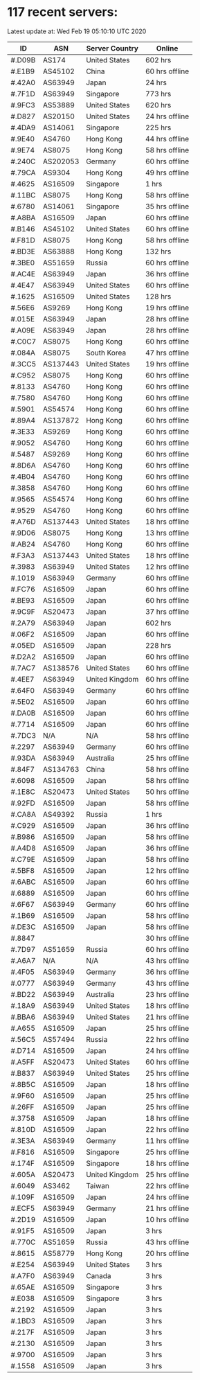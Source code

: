 # 117 recent servers:

Latest update at: Wed Feb 19 05:10:10 UTC 2020

| ID | ASN | Server Country | Online |
| -- | --- | -------------- | ------ |
| #.D09B | AS174 | United States | 602 hrs |
| #.E1B9 | AS45102 | China | 60 hrs offline |
| #.42A0 | AS63949 | Japan | 24 hrs |
| #.7F1D | AS63949 | Singapore | 773 hrs |
| #.9FC3 | AS53889 | United States | 620 hrs |
| #.D827 | AS20150 | United States | 24 hrs offline |
| #.4DA9 | AS14061 | Singapore | 225 hrs |
| #.9E40 | AS4760 | Hong Kong | 44 hrs offline |
| #.9E74 | AS8075 | Hong Kong | 58 hrs offline |
| #.240C | AS202053 | Germany | 60 hrs offline |
| #.79CA | AS9304 | Hong Kong | 49 hrs offline |
| #.4625 | AS16509 | Singapore | 1 hrs |
| #.11BC | AS8075 | Hong Kong | 58 hrs offline |
| #.6780 | AS14061 | Singapore | 35 hrs offline |
| #.A8BA | AS16509 | Japan | 60 hrs offline |
| #.B146 | AS45102 | United States | 60 hrs offline |
| #.F81D | AS8075 | Hong Kong | 58 hrs offline |
| #.BD3E | AS63888 | Hong Kong | 132 hrs |
| #.3BE0 | AS51659 | Russia | 60 hrs offline |
| #.AC4E | AS63949 | Japan | 36 hrs offline |
| #.4E47 | AS63949 | United States | 60 hrs offline |
| #.1625 | AS16509 | United States | 128 hrs |
| #.56E6 | AS9269 | Hong Kong | 19 hrs offline |
| #.015E | AS63949 | Japan | 28 hrs offline |
| #.A09E | AS63949 | Japan | 28 hrs offline |
| #.C0C7 | AS8075 | Hong Kong | 60 hrs offline |
| #.084A | AS8075 | South Korea | 47 hrs offline |
| #.3CC5 | AS137443 | United States | 19 hrs offline |
| #.C952 | AS8075 | Hong Kong | 60 hrs offline |
| #.8133 | AS4760 | Hong Kong | 60 hrs offline |
| #.7580 | AS4760 | Hong Kong | 60 hrs offline |
| #.5901 | AS54574 | Hong Kong | 60 hrs offline |
| #.89A4 | AS137872 | Hong Kong | 60 hrs offline |
| #.3E33 | AS9269 | Hong Kong | 60 hrs offline |
| #.9052 | AS4760 | Hong Kong | 60 hrs offline |
| #.5487 | AS9269 | Hong Kong | 60 hrs offline |
| #.8D6A | AS4760 | Hong Kong | 60 hrs offline |
| #.4B04 | AS4760 | Hong Kong | 60 hrs offline |
| #.3858 | AS4760 | Hong Kong | 60 hrs offline |
| #.9565 | AS54574 | Hong Kong | 60 hrs offline |
| #.9529 | AS4760 | Hong Kong | 60 hrs offline |
| #.A76D | AS137443 | United States | 18 hrs offline |
| #.9D06 | AS8075 | Hong Kong | 13 hrs offline |
| #.AB24 | AS4760 | Hong Kong | 60 hrs offline |
| #.F3A3 | AS137443 | United States | 18 hrs offline |
| #.3983 | AS63949 | United States | 12 hrs offline |
| #.1019 | AS63949 | Germany | 60 hrs offline |
| #.FC76 | AS16509 | Japan | 60 hrs offline |
| #.BE93 | AS16509 | Japan | 60 hrs offline |
| #.9C9F | AS20473 | Japan | 37 hrs offline |
| #.2A79 | AS63949 | Japan | 602 hrs |
| #.06F2 | AS16509 | Japan | 60 hrs offline |
| #.05ED | AS16509 | Japan | 228 hrs |
| #.D2A2 | AS16509 | Japan | 60 hrs offline |
| #.7AC7 | AS138576 | United States | 60 hrs offline |
| #.4EE7 | AS63949 | United Kingdom | 60 hrs offline |
| #.64F0 | AS63949 | Germany | 60 hrs offline |
| #.5E02 | AS16509 | Japan | 60 hrs offline |
| #.DA0B | AS16509 | Japan | 60 hrs offline |
| #.7714 | AS16509 | Japan | 60 hrs offline |
| #.7DC3 | N/A | N/A | 58 hrs offline |
| #.2297 | AS63949 | Germany | 60 hrs offline |
| #.93DA | AS63949 | Australia | 25 hrs offline |
| #.84F7 | AS134763 | China | 58 hrs offline |
| #.6098 | AS16509 | Japan | 58 hrs offline |
| #.1E8C | AS20473 | United States | 50 hrs offline |
| #.92FD | AS16509 | Japan | 58 hrs offline |
| #.CA8A | AS49392 | Russia | 1 hrs |
| #.C929 | AS16509 | Japan | 36 hrs offline |
| #.B986 | AS16509 | Japan | 58 hrs offline |
| #.A4D8 | AS16509 | Japan | 36 hrs offline |
| #.C79E | AS16509 | Japan | 58 hrs offline |
| #.5BF8 | AS16509 | Japan | 12 hrs offline |
| #.6ABC | AS16509 | Japan | 60 hrs offline |
| #.6889 | AS16509 | Japan | 60 hrs offline |
| #.6F67 | AS63949 | Germany | 60 hrs offline |
| #.1B69 | AS16509 | Japan | 58 hrs offline |
| #.DE3C | AS16509 | Japan | 58 hrs offline |
| #.8847 |  |  | 30 hrs offline |
| #.7D97 | AS51659 | Russia | 60 hrs offline |
| #.A6A7 | N/A | N/A | 43 hrs offline |
| #.4F05 | AS63949 | Germany | 36 hrs offline |
| #.0777 | AS63949 | Germany | 43 hrs offline |
| #.BD22 | AS63949 | Australia | 23 hrs offline |
| #.18A9 | AS63949 | United States | 18 hrs offline |
| #.BBA6 | AS63949 | United States | 21 hrs offline |
| #.A655 | AS16509 | Japan | 25 hrs offline |
| #.56C5 | AS57494 | Russia | 22 hrs offline |
| #.D714 | AS16509 | Japan | 24 hrs offline |
| #.A5FF | AS20473 | United States | 60 hrs offline |
| #.B837 | AS63949 | United States | 25 hrs offline |
| #.8B5C | AS16509 | Japan | 18 hrs offline |
| #.9F60 | AS16509 | Japan | 25 hrs offline |
| #.26FF | AS16509 | Japan | 25 hrs offline |
| #.3758 | AS16509 | Japan | 18 hrs offline |
| #.810D | AS16509 | Japan | 22 hrs offline |
| #.3E3A | AS63949 | Germany | 11 hrs offline |
| #.F816 | AS16509 | Singapore | 25 hrs offline |
| #.174F | AS16509 | Singapore | 18 hrs offline |
| #.605A | AS20473 | United Kingdom | 25 hrs offline |
| #.6049 | AS3462 | Taiwan | 22 hrs offline |
| #.109F | AS16509 | Japan | 24 hrs offline |
| #.ECF5 | AS63949 | Germany | 21 hrs offline |
| #.2D19 | AS16509 | Japan | 10 hrs offline |
| #.91F5 | AS16509 | Japan | 3 hrs |
| #.770C | AS51659 | Russia | 43 hrs offline |
| #.8615 | AS58779 | Hong Kong | 20 hrs offline |
| #.E254 | AS63949 | United States | 3 hrs |
| #.A7F0 | AS63949 | Canada | 3 hrs |
| #.65AE | AS16509 | Singapore | 3 hrs |
| #.E038 | AS16509 | Singapore | 3 hrs |
| #.2192 | AS16509 | Japan | 3 hrs |
| #.1BD3 | AS16509 | Japan | 3 hrs |
| #.217F | AS16509 | Japan | 3 hrs |
| #.2130 | AS16509 | Japan | 3 hrs |
| #.9700 | AS16509 | Japan | 3 hrs |
| #.1558 | AS16509 | Japan | 3 hrs |

